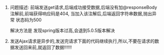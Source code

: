 1. 问题描述: 前端发送get请求,后端成功接受数据,后端没有加@responseBody注解前,前端获得响应码是404, 当加入该注解后,后端返回字符串数据,抛出异常 状态码为500

   解决方法是 发现spring版本过高,会退到5.0.5版本解决

2. 发送Ajax请求是异步的,发送完请求下面的代码继续执行,所以,不要在请求的数据发送回来前,就返回了数据!!!!!!
